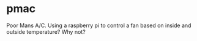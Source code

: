 # pmac
Poor Mans A/C.  Using a raspberry pi to control a fan based on inside and outside temperature? Why not?
